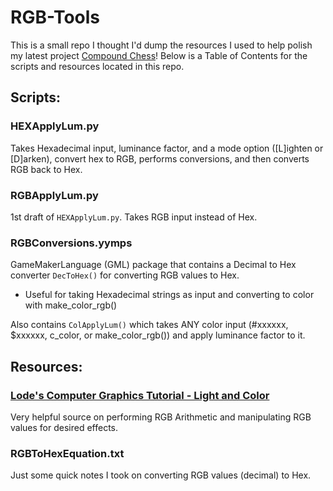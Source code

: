 # RGB-Tools

This is a small repo I thought I'd dump the resources I used to help polish my latest project [Compound Chess](https://fergo310.itch.io/compound-chess)! Below is a Table of Contents for the scripts and resources located in this repo.

## Scripts:

### HEXApplyLum.py
Takes Hexadecimal input, luminance factor, and a mode option ([L]ighten or [D]arken), convert hex to RGB, performs conversions, and then converts RGB back to Hex.

### RGBApplyLum.py
1st draft of ```HEXApplyLum.py```. Takes RGB input instead of Hex.

### RGBConversions.yymps
GameMakerLanguage (GML) package that contains a Decimal to Hex converter ```DecToHex()``` for converting RGB values to Hex.
- Useful for taking Hexadecimal strings as input and converting to color with make_color_rgb()

Also contains ```ColApplyLum()``` which takes ANY color input (#xxxxxx, $xxxxxx, c_color, or make_color_rgb()) and apply luminance factor to it.


## Resources:

### [Lode's Computer Graphics Tutorial - Light and Color](https://lodev.org/cgtutor/color.html#RGB_Arithmetic_)
Very helpful source on performing RGB Arithmetic and manipulating RGB values for desired effects.

### RGBToHexEquation.txt
Just some quick notes I took on converting RGB values (decimal) to Hex.
